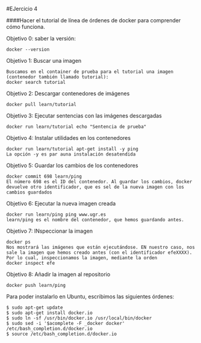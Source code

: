 #EJercicio 4

####Hacer el tutorial de línea de órdenes de docker para comprender cómo funciona.

Objetivo 0: saber la versión:
	
    docker --version
    
Objetivo 1: Buscar una imagen

	Buscamos en el container de prueba para el tutorial una imagen (contenedor también llamado tutorial):
    docker search tutorial
    
Objetivo 2: Descargar contenedores de imágenes

	docker pull learn/tutorial

Objetivo 3: Ejecutar sentencias con las imágenes descargadas

	docker run learn/tutorial echo "Sentencia de prueba"
  
Objetivo 4: Instalar utilidades en los contenedores

	docker run learn/tutorial apt-get install -y ping
    La opción -y es par auna instalación desatendida

Objetivo 5: Guardar los cambios de los contenedores

	docker commit 698 learn/ping
    El número 698 es el ID del contenedor. Al guardar los cambios, docker
    devuelve otro identificador, que es sel de la nueva imagen con los cambios guardados

Objetivo 6: Ejecutar la nueva imagen creada

	docker run learn/ping ping www.ugr.es
   	learn/ping es el nombre del contenedor, que hemos guardando antes.
  
Objetivo 7: INspeccionar la imagen
	
	docker ps
    Nos mostrará las imágenes que están ejecutándose. EN nuestro caso, nos sale la imagen que hemos creado antes (con el identificador efeXXXX). Por lo cual, inspeccionamos la imagen, mediante la orden
    docker inspect efe
    
Objetivo 8: Añadir la imagen al repositorio

	docker push learn/ping
    
Para poder instalarlo en Ubuntu, escribimos las siguientes órdenes:

	$ sudo apt-get update
	$ sudo apt-get install docker.io
	$ sudo ln -sf /usr/bin/docker.io /usr/local/bin/docker
	$ sudo sed -i '$acomplete -F _docker docker' 									/etc/bash_completion.d/docker.io
	$ source /etc/bash_completion.d/docker.io
    

    

